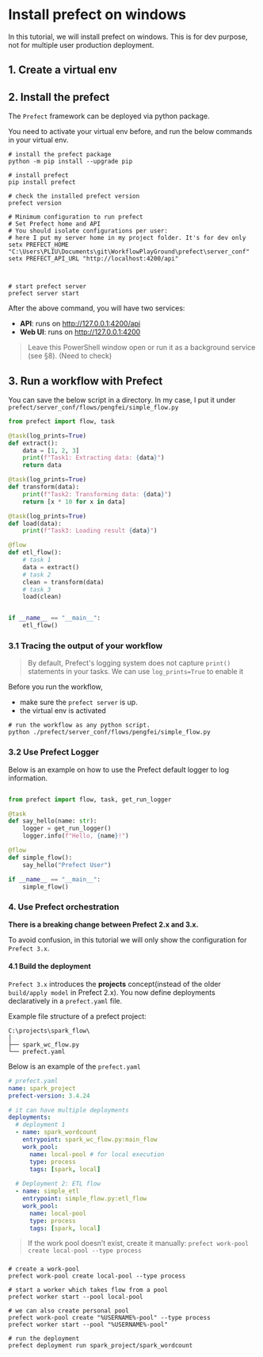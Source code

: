 # Install prefect on windows

In this tutorial, we will install prefect on windows. This is for dev purpose, not for multiple user production deployment.

## 1. Create a virtual env

## 2. Install the prefect 

The `Prefect` framework can be deployed via python package.

You need to activate your virtual env before, and run the below commands in your virtual env.

```shell
# install the prefect package
python -m pip install --upgrade pip

# install prefect
pip install prefect

# check the installed prefect version
prefect version

# Minimum configuration to run prefect
# Set Prefect home and API
# You should isolate configurations per user:
# here I put my server home in my project folder. It's for dev only
setx PREFECT_HOME "C:\Users\PLIU\Documents\git\WorkflowPlayGround\prefect\server_conf"
setx PREFECT_API_URL "http://localhost:4200/api"



# start prefect server
prefect server start
```

After the above command, you will have two services:
- **API**: runs on http://127.0.0.1:4200/api
- **Web UI**: runs on http://127.0.0.1:4200

> Leave this PowerShell window open or run it as a background service (see §8). (Need to check)

## 3. Run a workflow with Prefect

You can save the below script in a directory. In my case, I put it under `prefect/server_conf/flows/pengfei/simple_flow.py`

```python
from prefect import flow, task

@task(log_prints=True)
def extract():
    data = [1, 2, 3]
    print(f"Task1: Extracting data: {data}")
    return data

@task(log_prints=True)
def transform(data):
    print(f"Task2: Transforming data: {data}")
    return [x * 10 for x in data]

@task(log_prints=True)
def load(data):
    print(f"Task3: Loading result {data}")

@flow
def etl_flow():
    # task 1
    data = extract()
    # task 2
    clean = transform(data)
    # task 3
    load(clean)


if __name__ == "__main__":
    etl_flow()
```

### 3.1 Tracing the output of your workflow

> By default, Prefect's logging system does not capture `print()` statements in your tasks. We can use `log_prints=True` to enable it
> 
Before you run the workflow, 
- make sure the `prefect server` is up.
- the virtual env is activated

```shell
# run the workflow as any python script.
python ./prefect/server_conf/flows/pengfei/simple_flow.py
```

### 3.2 Use Prefect Logger

Below is an example on how to use the Prefect default logger to log information.

```python

from prefect import flow, task, get_run_logger

@task
def say_hello(name: str):
    logger = get_run_logger()
    logger.info(f"Hello, {name}!")

@flow
def simple_flow():
    say_hello("Prefect User")

if __name__ == "__main__":
    simple_flow()

```


### 4. Use Prefect orchestration

**There is a breaking change between Prefect 2.x and 3.x.**

To avoid confusion, in this tutorial we will only show the configuration for `Prefect 3.x`.

#### 4.1 Build the deployment

`Prefect 3.x` introduces the **projects** concept(instead of the older `build/apply model` in Prefect 2.x).
You now define deployments declaratively in a `prefect.yaml` file.

Example file structure of a prefect project:

```text
C:\projects\spark_flow\
│
├── spark_wc_flow.py
└── prefect.yaml
```

Below is an example of the `prefect.yaml`

```yaml
# prefect.yaml
name: spark_project
prefect-version: 3.4.24

# it can have multiple deployments
deployments:
  # deployment 1
  - name: spark_wordcount
    entrypoint: spark_wc_flow.py:main_flow
    work_pool:
      name: local-pool # for local execution
      type: process
      tags: [spark, local]
      
  # Deployment 2: ETL flow
  - name: simple_etl
    entrypoint: simple_flow.py:etl_flow
    work_pool:
      name: local-pool
      type: process
      tags: [spark, local]

```

> If the work pool doesn’t exist, create it manually: `prefect work-pool create local-pool --type process`
> 

###

```shell
# create a work-pool
prefect work-pool create local-pool --type process

# start a worker which takes flow from a pool
prefect worker start --pool local-pool

# we can also create personal pool
prefect work-pool create "%USERNAME%-pool" --type process
prefect worker start --pool "%USERNAME%-pool"

# run the deployment 
prefect deployment run spark_project/spark_wordcount
```

